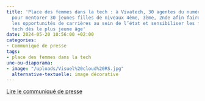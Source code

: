 ```yaml
---
title: 'Place des femmes dans la tech : à Vivatech, 30 agentes du numérique de l’État
  pour mentorer 30 jeunes filles de niveaux 4ème, 3ème, 2nde afin faire connaître
  les opportunités de carrières au sein de l’état et sensibiliser les femmes aux métiers
  tech dès le plus jeune âge'
date: 2024-05-20 10:56:00 +02:00
categories:
- Communiqué de presse
tags:
- place des femmes dans la tech
une-ou-diaporama:
- image: "/uploads/Visuel%20cloud%20RS.jpg"
  alternative-textuelle: image décorative
---
```


<div class="lien-important"><p><a href="https://preprod.numerique.gouv.fr/espace-presse/place-des-femmes-dans-la-tech-a-vivatech/">Lire le communiqué de presse</a></p></div>